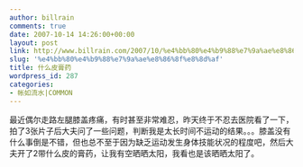 ```yaml
---
author: billrain
comments: true
date: 2007-10-14 14:26:00+00:00
layout: post
link: http://www.billrain.com/2007/10/%e4%bb%80%e4%b9%88%e7%9a%ae%e8%86%8f%e8%8d%af/
slug: '%e4%bb%80%e4%b9%88%e7%9a%ae%e8%86%8f%e8%8d%af'
title: 什么皮膏药
wordpress_id: 287
categories:
- 帐如流水|COMMON
---
```


最近偶尔走路左腿膝盖疼痛，有时甚至非常难忍，昨天终于不忍去医院看了一下，拍了3张片子后大夫问了一些问题，判断我是太长时间不运动的结果。。。膝盖没有什么事倒是不错，但也总不至于因为缺乏运动发生身体技能状况的程度吧，然后大夫开了2带什么皮的膏药，让我有空晒晒太阳，我看也是该晒晒太阳了。  

